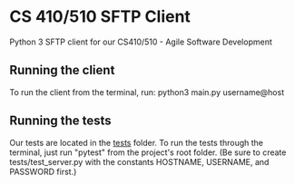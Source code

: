 # CS  410/510 SFTP Client

Python 3 SFTP client for our CS410/510 - Agile Software Development

## Running the client

To run the client from the terminal, run: python3 main.py username@host

## Running the tests

Our tests are located in the [tests](tests) folder. To run the tests through the terminal, just run "pytest" from the project's root folder. (Be sure to create tests/test_server.py with the constants HOSTNAME, USERNAME, and PASSWORD first.)

